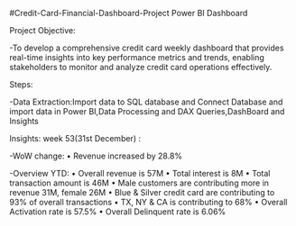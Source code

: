 #Credit-Card-Financial-Dashboard-Project
Power BI Dashboard

Project Objective:

-To develop a comprehensive credit card weekly dashboard that provides real-time insights into key performance metrics and trends, enabling stakeholders to monitor and analyze credit card operations effectively.

Steps:

-Data Extraction:Import data to SQL database and Connect Database and import data in Power BI,Data Processing and DAX Queries,DashBoard and Insights

Insights: week 53(31st December) :

-WoW change: 
• Revenue increased by 28.8%
 
-Overview YTD:
 • Overall revenue is 57M
 • Total interest is 8M
 • Total transaction amount is 46M
 • Male customers are contributing more in revenue 31M, female 26M
 • Blue & Silver credit card are contributing to 93% of overall 
transactions
 • TX, NY & CA is contributing to 68%
 • Overall Activation rate is 57.5%
 • Overall Delinquent rate is 6.06%
 





